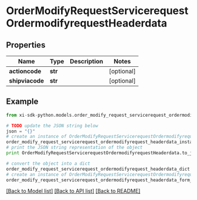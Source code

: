 # OrderModifyRequestServicerequestOrdermodifyrequestHeaderdata


## Properties

Name | Type | Description | Notes
------------ | ------------- | ------------- | -------------
**actioncode** | **str** |  | [optional] 
**shipviacode** | **str** |  | [optional] 

## Example

```python
from xi-sdk-python.models.order_modify_request_servicerequest_ordermodifyrequest_headerdata import OrderModifyRequestServicerequestOrdermodifyrequestHeaderdata

# TODO update the JSON string below
json = "{}"
# create an instance of OrderModifyRequestServicerequestOrdermodifyrequestHeaderdata from a JSON string
order_modify_request_servicerequest_ordermodifyrequest_headerdata_instance = OrderModifyRequestServicerequestOrdermodifyrequestHeaderdata.from_json(json)
# print the JSON string representation of the object
print OrderModifyRequestServicerequestOrdermodifyrequestHeaderdata.to_json()

# convert the object into a dict
order_modify_request_servicerequest_ordermodifyrequest_headerdata_dict = order_modify_request_servicerequest_ordermodifyrequest_headerdata_instance.to_dict()
# create an instance of OrderModifyRequestServicerequestOrdermodifyrequestHeaderdata from a dict
order_modify_request_servicerequest_ordermodifyrequest_headerdata_form_dict = order_modify_request_servicerequest_ordermodifyrequest_headerdata.from_dict(order_modify_request_servicerequest_ordermodifyrequest_headerdata_dict)
```
[[Back to Model list]](../README.md#documentation-for-models) [[Back to API list]](../README.md#documentation-for-api-endpoints) [[Back to README]](../README.md)


